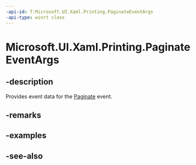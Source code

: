 ```yaml
---
-api-id: T:Microsoft.UI.Xaml.Printing.PaginateEventArgs
-api-type: winrt class
---
```


<!-- Class syntax.
public class PaginateEventArgs : Windows.UI.Xaml.Printing.IPaginateEventArgs
-->

# Microsoft.UI.Xaml.Printing.PaginateEventArgs

## -description
Provides event data for the [Paginate](printdocument_paginate.md) event.

## -remarks

## -examples

## -see-also
